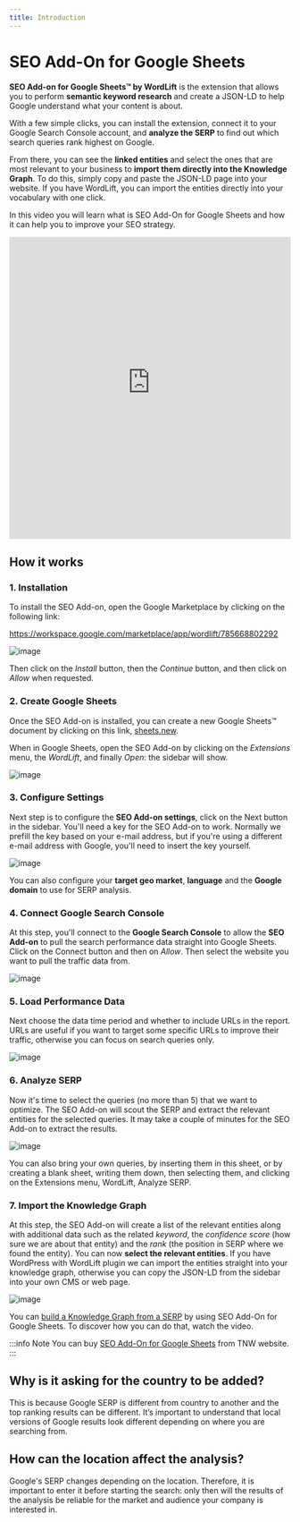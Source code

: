 ```yaml
---
title: Introduction
---
```


# SEO Add-On for Google Sheets

**SEO Add-on for Google Sheets™ by WordLift** is the extension that allows you to perform **semantic keyword research** and create a JSON-LD to help Google understand what your content is about.

With a few simple clicks, you can install the extension, connect it to your Google Search Console account, and **analyze the SERP** to find out which search queries rank highest on Google.

From there, you can see the **linked entities** and select the ones that are most relevant to your business to **import them directly into the Knowledge Graph**. To do this, simply copy and paste the JSON-LD page into your website. If you have WordLift, you can import the entities directly into your vocabulary with one click.

In this video you will learn what is SEO Add-On for Google Sheets and how it can help you to improve your SEO strategy.


<iframe src="https://www.youtube-nocookie.com/embed/_YSNUpZU8kY" width="100%" height="540" frameborder="0" scrolling="auto"></iframe>

## How it works

### 1. Installation

To install the SEO Add-on, open the Google Marketplace by clicking on the following link:

<a href="https://workspace.google.com/marketplace/app/wordlift/785668802292">https://workspace.google.com/marketplace/app/wordlift/785668802292</a>

![image](../images/seo-add-on-google-sheets-step1.gif)

Then click on the *Install* button, then the *Continue* button, and then click on *Allow* when requested.

### 2. Create Google Sheets

Once the SEO Add-on is installed, you can create a new Google Sheets™ document by clicking on this link, [sheets.new](http://sheets.new).

When in Google Sheets, open the SEO Add-on by clicking on the *Extensions* menu, the *WordLift*, and finally *Open*: the sidebar will show.

![image](../images/seo-add-on-google-sheets-step2.gif)

### 3. Configure Settings

Next step is to configure the **SEO Add-on settings**, click on the Next button in the sidebar.
You'll need a key for the SEO Add-on to work. Normally we prefill the key based on your e-mail address, but if you're using a different e-mail address with Google, you'll need to insert the key yourself.

![image](../images/seo-add-on-google-sheets-step3.gif)

You can also configure your **target geo market**, **language** and the **Google domain** to use for SERP analysis.

### 4. Connect Google Search Console

At this step, you'll connect to the **Google Search Console** to allow the **SEO Add-on** to pull the search performance data straight into Google Sheets. Click on the Connect button and then on *Allow*. Then select the website you want to pull the traffic data from.

![image](../images/seo-add-on-google-sheets-step4.gif)

### 5. Load Performance Data

Next choose the data time period and whether to include URLs in the report. URLs are useful if you want to target some specific URLs to improve their traffic, otherwise you can focus on search queries only.

![image](../images/seo-add-on-google-sheets-performance.gif)

### 6. Analyze SERP

Now it's time to select the queries (no more than 5) that we want to optimize. The SEO Add-on will scout the SERP and extract the relevant entities for the selected queries.
It may take a couple of minutes for the SEO Add-on to extract the results.

![image](../images/seo-add-on-google-sheets-step5.gif)

You can also bring your own queries, by inserting them in this sheet, or by creating a blank sheet, writing them down, then selecting them, and clicking on the Extensions menu, WordLift, Analyze SERP.

### 7. Import the Knowledge Graph

At this step, the SEO Add-on will create a list of the relevant entities along with additional data such as the related *keyword*, the *confidence score* (how sure we are about that entity) and the *rank* (the position in SERP where we found the entity).
You can now **select the relevant entities**. If you have WordPress with WordLift plugin we can import the entities straight into your knowledge graph, otherwise you can copy the JSON-LD from the sidebar into your own CMS or web page.

![image](../images/seo-add-on-google-sheets-step6.gif)

You can [build a Knowledge Graph from a SERP](https://wordlift.io/academy-entries/building-a-knowledge-graph-from-a-serp/) by using SEO Add-On for Google Sheets. To discover how you can do that, watch the video.

:::info Note
You can buy [SEO Add-On for Google Sheets](https://deals.thenextweb.com/sales/lifetime-subscription-wordlift-standard?aid=&utm_campaign=feed&utm_medium=RSS&utm_source=thenextweb) from TNW website.
:::

## Why is it asking for the country to be added?

This is because Google SERP is different from country to another and the top ranking results can be different. It’s important to understand that local versions of Google results look different depending on where you are searching from.

## How can the location affect the analysis?

Google's SERP changes depending on the location. Therefore, it is important to enter it before starting the search: only then will the results of the analysis be reliable for the market and audience your company is interested in.
